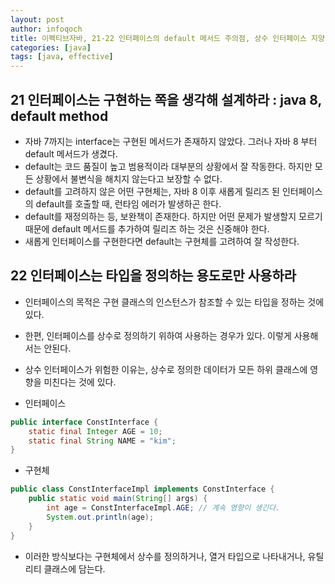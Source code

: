 ```yaml
---
layout: post
author: infoqoch
title: 이펙티브자바, 21-22 인터페이스의 default 메서드 주의점, 상수 인터페이스 지양
categories: [java]
tags: [java, effective]
---
```


## 21 인터페이스는 구현하는 쪽을 생각해 설계하라 : java 8, default method
- 자바 7까지는 interface는 구현된 메서드가 존재하지 않았다. 그러나 자바 8 부터 default 메서드가 생겼다. 
- default는 코드 품질이 높고 범용적이라 대부분의 상황에서 잘 작동한다. 하지만 모든 상황에서 불변식을 해치지 않는다고 보장할 수 없다.
- default를 고려하지 않은 어떤 구현체는, 자바 8 이후 새롭게 릴리즈 된 인터페이스의 default를 호출할 때, 런타임 에러가 발생하곤 한다. 
- default를 재정의하는 등, 보완책이 존재한다. 하지만 어떤 문제가 발생할지 모르기 때문에 default 메서드를 추가하여 릴리즈 하는 것은 신중해야 한다.
- 새롭게 인터페이스를 구현한다면 default는 구현체를 고려하여 잘 작성한다. 

## 22 인터페이스는 타입을 정의하는 용도로만 사용하라
- 인터페이스의 목적은 구현 클래스의 인스턴스가 참조할 수 있는 타입을 정하는 것에 있다. 
- 한편, 인터페이스를 상수로 정의하기 위하여 사용하는 경우가 있다. 이렇게 사용해서는 안된다. 
- 상수 인터페이스가 위험한 이유는, 상수로 정의한 데이터가 모든 하위 클래스에 영향을 미친다는 것에 있다. 

- 인터페이스

```java
public interface ConstInterface {
	static final Integer AGE = 10;
	static final String NAME = "kim";
}
```

- 구현체

```java
public class ConstInterfaceImpl implements ConstInterface {
	public static void main(String[] args) {
		int age = ConstInterfaceImpl.AGE; // 계속 영향이 생긴다.
		System.out.println(age);
	}
}
```

- 이러한 방식보다는 구현체에서 상수를 정의하거나, 열거 타입으로 나타내거나, 유틸리티 클래스에 담는다. 